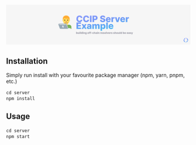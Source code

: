 ![](../_assets/_banner_2.png)

## Installation

Simply run install with your favourite package manager (npm, yarn, pnpm, etc.)

```
cd server
npm install
```

## Usage

```
cd server
npm start
```
